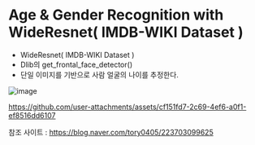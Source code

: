 # Age & Gender Recognition with WideResnet( IMDB-WIKI Dataset )

- WideResnet( IMDB-WIKI Dataset )
- Dlib의 get_frontal_face_detector() 
- 단일 이미지를 기반으로 사람 얼굴의 나이를 추정한다. 

![image](https://github.com/user-attachments/assets/3f1e9c9c-b361-43f8-8861-778c0811e44c)


https://github.com/user-attachments/assets/cf151fd7-2c69-4ef6-a0f1-ef8516dd6107





참조 사이트 : https://blog.naver.com/tory0405/223703099625
